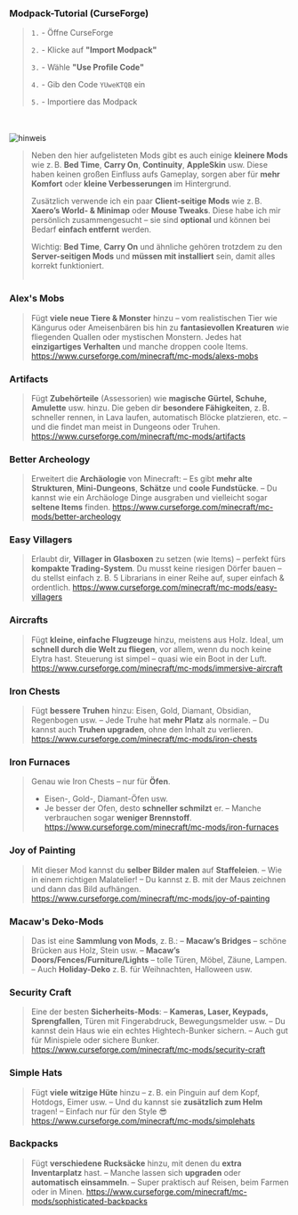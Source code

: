 ### Modpack-Tutorial (CurseForge)
> `1.` - Öffne CurseForge
> 
> `2.` - Klicke auf **"Import Modpack"**
> 
> `3.` - Wähle **"Use Profile Code"**
> 
> `4.` - Gib den Code `YUweKTQB` ein
> 
> `5.` - Importiere das Modpack
> 
<br><br>
![hinweis](https://img.shields.io/badge/⚠️%20HINWEIS-Mods_die_nicht_unten_stehen-yellow?style=for-the-badge)
> Neben den hier aufgelisteten Mods gibt es auch einige **kleinere Mods** wie z. B. **Bed Time**, **Carry On**, **Continuity**, **AppleSkin** usw.
> Diese haben keinen großen Einfluss aufs Gameplay, sorgen aber für **mehr Komfort** oder **kleine Verbesserungen** im Hintergrund.
>
> Zusätzlich verwende ich ein paar **Client-seitige Mods** wie z. B. **Xaero’s World- & Minimap** oder **Mouse Tweaks**.
> Diese habe ich mir persönlich zusammengesucht – sie sind **optional** und können bei Bedarf **einfach entfernt** werden.
>
> Wichtig: **Bed Time**, **Carry On** und ähnliche gehören trotzdem zu den **Server-seitigen Mods** und **müssen mit installiert** sein, damit alles korrekt funktioniert.
<br><br>
### **Alex's Mobs**
> Fügt **viele neue Tiere & Monster** hinzu – vom realistischen Tier wie Kängurus oder Ameisenbären bis hin zu **fantasievollen Kreaturen** wie fliegenden Quallen oder mystischen Monstern. Jedes hat **einzigartiges Verhalten** und manche droppen coole Items.
> https://www.curseforge.com/minecraft/mc-mods/alexs-mobs


### **Artifacts**
> Fügt **Zubehörteile** (Assessorien) wie **magische Gürtel, Schuhe, Amulette** usw. hinzu.
> Die geben dir **besondere Fähigkeiten**, z. B. schneller rennen, in Lava laufen, automatisch Blöcke platzieren, etc. – und die findet man meist in Dungeons oder Truhen.
> https://www.curseforge.com/minecraft/mc-mods/artifacts

### **Better Archeology**
> Erweitert die **Archäologie** von Minecraft:
> – Es gibt **mehr alte Strukturen**, **Mini-Dungeons**, **Schätze** und **coole Fundstücke**.
> – Du kannst wie ein Archäologe Dinge ausgraben und vielleicht sogar **seltene Items** finden.
> https://www.curseforge.com/minecraft/mc-mods/better-archeology

### **Easy Villagers**
> Erlaubt dir, **Villager in Glasboxen** zu setzen (wie Items) – perfekt fürs **kompakte Trading-System**.
> Du musst keine riesigen Dörfer bauen – du stellst einfach z. B. 5 Librarians in einer Reihe auf, super einfach & ordentlich.
> https://www.curseforge.com/minecraft/mc-mods/easy-villagers

### **Aircrafts**
> Fügt **kleine, einfache Flugzeuge** hinzu, meistens aus Holz.
> Ideal, um **schnell durch die Welt zu fliegen**, vor allem, wenn du noch keine Elytra hast.
> Steuerung ist simpel – quasi wie ein Boot in der Luft.
> https://www.curseforge.com/minecraft/mc-mods/immersive-aircraft

### **Iron Chests**
> Fügt **bessere Truhen** hinzu: Eisen, Gold, Diamant, Obsidian, Regenbogen usw.
> – Jede Truhe hat **mehr Platz** als normale.
> – Du kannst auch **Truhen upgraden**, ohne den Inhalt zu verlieren.
> https://www.curseforge.com/minecraft/mc-mods/iron-chests

### **Iron Furnaces**
> Genau wie Iron Chests – nur für **Öfen**.
> - Eisen-, Gold-, Diamant-Öfen usw.
> - Je besser der Ofen, desto **schneller schmilzt** er.
> – Manche verbrauchen sogar **weniger Brennstoff**.
> https://www.curseforge.com/minecraft/mc-mods/iron-furnaces

### **Joy of Painting**
> Mit dieser Mod kannst du **selber Bilder malen** auf **Staffeleien**.
> – Wie in einem richtigen Malatelier!
> – Du kannst z. B. mit der Maus zeichnen und dann das Bild aufhängen.
> https://www.curseforge.com/minecraft/mc-mods/joy-of-painting

### **Macaw's Deko-Mods**
> Das ist eine **Sammlung von Mods**, z. B.:
> – **Macaw’s Bridges** – schöne Brücken aus Holz, Stein usw.
> – **Macaw’s Doors/Fences/Furniture/Lights** – tolle Türen, Möbel, Zäune, Lampen.
> – Auch **Holiday-Deko** z. B. für Weihnachten, Halloween usw.

### **Security Craft**
> Eine der besten **Sicherheits-Mods**:
> – **Kameras, Laser, Keypads, Sprengfallen**, Türen mit Fingerabdruck, Bewegungsmelder usw.
> – Du kannst dein Haus wie ein echtes Hightech-Bunker sichern.
> – Auch gut für Minispiele oder sichere Bunker.
> https://www.curseforge.com/minecraft/mc-mods/security-craft

### **Simple Hats**
> Fügt **viele witzige Hüte** hinzu – z. B. ein Pinguin auf dem Kopf, Hotdogs, Eimer usw.
> – Und du kannst sie **zusätzlich zum Helm** tragen!
> – Einfach nur für den Style :sunglasses:
> https://www.curseforge.com/minecraft/mc-mods/simplehats

### **Backpacks**
> Fügt **verschiedene Rucksäcke** hinzu, mit denen du **extra Inventarplatz** hast.
> – Manche lassen sich **upgraden** oder **automatisch einsammeln**.
> – Super praktisch auf Reisen, beim Farmen oder in Minen.
> https://www.curseforge.com/minecraft/mc-mods/sophisticated-backpacks
